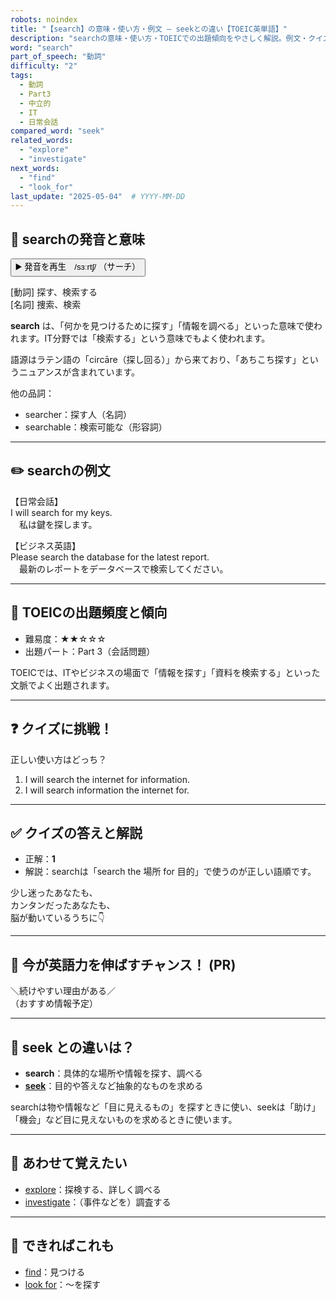 ```yaml
---
robots: noindex
title: "【search】の意味・使い方・例文 ― seekとの違い【TOEIC英単語】"
description: "searchの意味・使い方・TOEICでの出題傾向をやさしく解説。例文・クイズ付きでseekとの違いもわかりやすく学べます。"
word: "search"
part_of_speech: "動詞"
difficulty: "2"
tags:
  - 動詞
  - Part3
  - 中立的
  - IT
  - 日常会話
compared_word: "seek"
related_words:
  - "explore"
  - "investigate"
next_words:
  - "find"
  - "look_for"
last_update: "2025-05-04"  # YYYY-MM-DD
---
```


## 🔰 searchの発音と意味

<button class="play-audio" onclick="playTTS('search')">
  <span class="play-audio-main">
    ▶️ 発音を再生　/sɜːrtʃ/
  </span>
  <span class="play-audio-sub">
    （サーチ）
  </span>
</button>

[動詞] 探す、検索する  
[名詞] 捜索、検索

**search** は、「何かを見つけるために探す」「情報を調べる」といった意味で使われます。IT分野では「検索する」という意味でもよく使われます。

語源はラテン語の「circāre（探し回る）」から来ており、「あちこち探す」というニュアンスが含まれています。

他の品詞：  
- searcher：探す人（名詞）
- searchable：検索可能な（形容詞）

---

## ✏️ searchの例文

【日常会話】  
I will search for my keys.  
　私は鍵を探します。

【ビジネス英語】  
Please search the database for the latest report.  
　最新のレポートをデータベースで検索してください。

---

## 🎯 TOEICの出題頻度と傾向

- 難易度：★★☆☆☆
- 出題パート：Part 3（会話問題）

TOEICでは、ITやビジネスの場面で「情報を探す」「資料を検索する」といった文脈でよく出題されます。

---

## ❓ クイズに挑戦！

正しい使い方はどっち？

1. I will search the internet for information.  
2. I will search information the internet for.

---

## ✅ クイズの答えと解説

- 正解：**1**
- 解説：searchは「search the 場所 for 目的」で使うのが正しい語順です。

少し迷ったあなたも、  
カンタンだったあなたも、  
脳が動いているうちに👇️

---

## 🚀 今が英語力を伸ばすチャンス！ (PR)

<div class="info-center">
＼続けやすい理由がある／<br>  
（おすすめ情報予定）
</div>

---

## 🤔  seek との違いは？

- **search**：具体的な場所や情報を探す、調べる
- **[seek](/word/seek/)**：目的や答えなど抽象的なものを求める

searchは物や情報など「目に見えるもの」を探すときに使い、seekは「助け」「機会」など目に見えないものを求めるときに使います。

---

## 🧩 あわせて覚えたい

- [explore](/word/explore/)：探検する、詳しく調べる
- [investigate](/word/investigate/)：（事件などを）調査する

---

## 📖 できればこれも

- [find](/word/find/)：見つける
- [look for](/word/look_for/)：～を探す

<!-- cvid: aid42_bid49 -->
